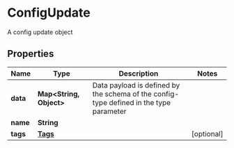 

# ConfigUpdate

A config update object

## Properties

| Name | Type | Description | Notes |
|------------ | ------------- | ------------- | -------------|
|**data** | **Map&lt;String, Object&gt;** | Data payload is defined by the schema of the config-type defined in the type parameter |  |
|**name** | **String** |  |  |
|**tags** | [**Tags**](Tags.md) |  |  [optional] |



